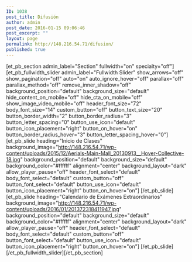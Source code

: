 ```yaml
---
ID: 1038
post_title: Difusión
author: admin
post_date: 2016-01-15 09:06:46
post_excerpt: ""
layout: page
permalink: http://148.216.54.71/difusion/
published: true
---
```

[et_pb_section admin_label="Section" fullwidth="on" specialty="off"][et_pb_fullwidth_slider admin_label="Fullwidth Slider" show_arrows="off" show_pagination="off" auto="on" auto_ignore_hover="off" parallax="off" parallax_method="off" remove_inner_shadow="off" background_position="default" background_size="default" hide_content_on_mobile="off" hide_cta_on_mobile="off" show_image_video_mobile="off" header_font_size="72" body_font_size="14" custom_button="off" button_text_size="20" button_border_width="2" button_border_radius="3" button_letter_spacing="0" button_use_icon="default" button_icon_placement="right" button_on_hover="on" button_border_radius_hover="3" button_letter_spacing_hover="0"] [et_pb_slide heading="Inicio de Clases" background_image="http://148.216.54.71/wp-content/uploads/2015/12/Aerials-Main-Mall_20130913__Hover-Collective-18.jpg" background_position="default" background_size="default" background_color="#ffffff" alignment="center" background_layout="dark" allow_player_pause="off" header_font_select="default" body_font_select="default" custom_button="off" button_font_select="default" button_use_icon="default" button_icon_placement="right" button_on_hover="on"] [/et_pb_slide][et_pb_slide heading="Calendario de Exámenes Extraordinarios" background_image="http://148.216.54.71/wp-content/uploads/2016/01/201372318411947.jpg" background_position="default" background_size="default" background_color="#ffffff" alignment="center" background_layout="dark" allow_player_pause="off" header_font_select="default" body_font_select="default" custom_button="off" button_font_select="default" button_use_icon="default" button_icon_placement="right" button_on_hover="on"] [/et_pb_slide] [/et_pb_fullwidth_slider][/et_pb_section]